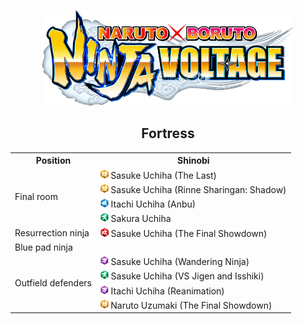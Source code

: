 <p align="center">
  <img alt="wallpaper" src="images/logo.png" width="80%"/>
</p>

<h2 align="center">
  Fortress
</h2>

<table align="center">
  <tr align="center">
    <th>Position</th>
    <th>Shinobi</th>
  </tr>
  
  <tr>
    <td rowspan="4">Final room</td>
    <td><img src="images/Defense.png" height="15px"> Sasuke Uchiha (The Last)</td>
  </tr>

  <tr>
    <td><img src="images/Defense.png" height="15px"> Sasuke Uchiha (Rinne Sharingan: Shadow)</td>
  </tr>
  
  <tr>
    <td><img src="images/Skill.png" height="15px"> Itachi Uchiha (Anbu)</td>
  </tr>
  
  <tr>
    <td><img src="images/Assist.png" height="15px"> Sakura Uchiha</td>
  </tr>

  <tr>
    <td>Resurrection ninja</td>
    <td><img src="images/Attack.png" height="15px"> Sasuke Uchiha (The Final Showdown)</td>
  </tr>

  <tr>
    <td>Blue pad ninja</td>
    <td></td>
  </tr>

  <tr>
    <td rowspan="4">Outfield defenders</td>
    <td><img src="images/Utility.png" height="15px"> Sasuke Uchiha (Wandering Ninja)</td>
  </tr>

  <tr>
    <td><img src="images/Assist.png" height="15px"> Sasuke Uchiha (VS Jigen and Isshiki)</td>
  </tr>
  
  <tr>
    <td><img src="images/Utility.png" height="15px"> Itachi Uchiha (Reanimation)</td>
  </tr>
  
  <tr>
    <td><img src="images/Defense.png" height="15px"> Naruto Uzumaki (The Final Showdown)</td>
  </tr>
  
</table>
